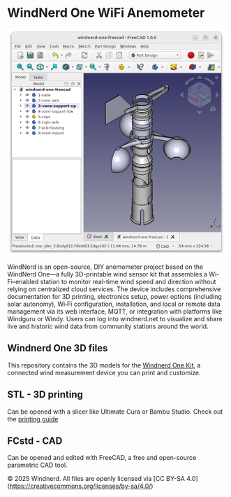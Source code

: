# WindNerd One WiFi Anemometer

![Image](images/freecad-windnerd-one-anemometer.png)

WindNerd is an open-source, DIY anemometer project based on the WindNerd One—a fully 3D-printable wind sensor kit that assembles a Wi-Fi–enabled station to monitor real-time wind speed and direction without relying on centralized cloud services. The device includes comprehensive documentation for 3D printing, electronics setup, power options (including solar autonomy), Wi‑Fi configuration, installation, and local or remote data management via its web interface, MQTT, or integration with platforms like Windguru or Windy. Users can log into windnerd.net to visualize and share live and historic wind data from community stations around the world.

## Windnerd One 3D files
This repository contains the 3D models for the [Windnerd One Kit](https://windnerd.net/en/shop), a connected wind measurement device you can print and customize.

## STL - 3D printing
Can be opened with a slicer like Ultimate Cura or Bambu Studio.
Check out the [printing guide](https://windnerd.net/docs/windnerd-one/3d-printing) 

## FCstd - CAD
Can be opened and edited with FreeCAD, a free and open-source parametric CAD tool.

© 2025 Windnerd.
All files are openly licensed via [CC BY-SA 4.0] (https://creativecommons.org/licenses/by-sa/4.0/)
